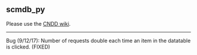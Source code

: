 scmdb_py
------------

Please use the [CNDD wiki](https://brainstorm.ucsd.edu/cndd/index.php/Scmdb_py).

------------
Bug (9/12/17): Number of requests double each time an item in the datatable is clicked. (FIXED)
